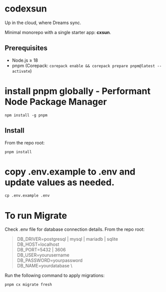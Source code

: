 # codexsun
Up in the cloud, where Dreams sync.

Minimal monorepo with a single starter app: **cxsun**.

## Prerequisites
- Node.js ≥ 18
- pnpm (Corepack: `corepack enable && corepack prepare pnpm@latest --activate`)

# install pnpm globally - Performant Node Package Manager
```
npm install -g pnpm
```

## Install
From the repo root:
```
pnpm install
```

# copy .env.example to .env and update values as needed.
```
cp .env.example .env
```


# To run Migrate

Check .env file for database connection details.
From the repo root: 

>DB_DRIVER=postgresql | mysql | mariadb | sqlite \
 DB_HOST=localhost \
 DB_PORT=5432 | 3606 \
 DB_USER=yourusername \
 DB_PASSWORD=yourpassword \
 DB_NAME=yourdatabase \


Run the following command to apply migrations:


```
pnpm cx migrate fresh 
```

